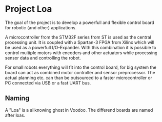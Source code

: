 Project Loa
===========

The goal of the project is to develop a powerfull and flexible control board
for robotic (and other) applications.

A microcontroller from the STM32F series from ST is used as the central
processing unit. It is coupled with a Spartan-3 FPGA from Xilinx which will
be used as a powerfull I/O-Expander. With this combination it is possible to
control multiple motors with encoders and other actuators while processing
sensor data and controlling the robot.

For small robots everything will fit into the control board, for big system
the board can act as combined motor controller and sensor preprocessor.
The actual planning etc. can than be outsourced to a faster microcontroller
or PC connected via USB or a fast UART bus.

Naming
------

A "Loa" is a allknowing ghost in Voodoo. The differend boards are named
after loas.
